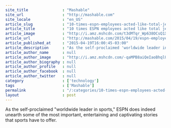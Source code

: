 ```yaml
---
site_title               : "Mashable"
site_url                 : "http://mashable.com"
site_locale              : "en_US"
article_slug             : "10-times-espn-employees-acted-like-total-jerks"
article_title            : "10 times ESPN employees acted like total jerks"
article_image            : "http://i.amz.mshcdn.com/t3dMTqr_Wp638OCsQ1X5k1NvZpM=/1200x627/2015%2F04%2F19%2F87%2FBrittMcHenr.c59bf.jpg"
article_url              : "http://mashable.com/2015/04/19/espn-employees-lowlights/"
article_published_at     : "2015-04-19T16:00:45-03:00"
article_description      : "As the self-proclaimed 'worldwide leader in sports,' ESPN does indeed unearth some of the most important, entertaining and captivating stories that sports have to offer."
article_author_name      : null
article_author_image     : "http://i.amz.mshcdn.com/-qaMPB8aiQeIaoBhqlU0OLjA07A=/90x90/2016%2F09%2F15%2F63%2Fhttpsd2mhye01h4nj2n.cloudfront.netmediaZgkyMDE1LzA2.9814b.jpg"
article_author_biography : null
article_author_profile   : null
article_author_facebook  : null
article_author_twitter   : null
category                 : ['technology']
tags                     : ['Mashable']
permalink                : "/:categories/10-times-espn-employees-acted-like-total-jerks/"
layout                   : post
---
```


As the self-proclaimed "worldwide leader in sports," ESPN does indeed unearth some of the most important, entertaining and captivating stories that sports have to offer.
